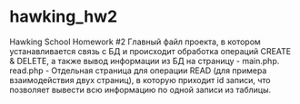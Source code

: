 # hawking_hw2
Hawking School Homework #2
Главный файл проекта, в котором устанавливается связь с БД и происходит обработка операций CREATE & DELETE, а также вывод информации из БД на страницу - main.php. 
read.php - Отдельная страница для операции READ (для примера взаимодействия двух страниц), в которую приходит id записи, что позволяет вывести всю информацию по одной записи из таблицы.
